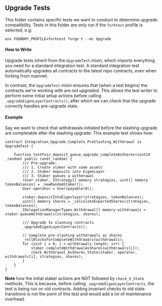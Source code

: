 ## Upgrade Tests

This folder contains specific tests we want to conduct to determine upgrade compatibility. Tests in this folder are only run if the `forktest` profile is selected, e.g:

`env FOUNDRY_PROFILE=forktest forge t --mc Upgrade`

#### How to Write

Upgrade tests inherit from the `UpgradeTest` mixin, which imports everything you need for a standard integration test. A standard integration test automatically upgrades all contracts to the latest repo contracts, even when forking from mainnet.

In contrast, the `UpgradeTest` mixin ensures that (when a test begins) the contracts we're working with are _not upgraded_. This allows the test writer to perform some initial setup actions before calling `_upgradeEigenLayerContracts()`, after which we can check that the upgrade correctly handles pre-upgrade state.

#### Example

Say we want to check that withdrawals initiated before the slashing upgrade are completable after the slashing upgrade. This example test shows how:

```solidity
contract Integration_Upgrade_Complete_PreSlashing_Withdrawal is UpgradeTest {
    
    function testFuzz_deposit_queue_upgrade_completeAsShares(uint24 _random) public rand(_random) {
        /// Pre-upgrade:
        /// 1. Create staker with some assets
        /// 2. Staker deposits into EigenLayer
        /// 3. Staker queues a withdrawal
        (User staker, IStrategy[] memory strategies, uint[] memory tokenBalances) = _newRandomStaker();
        User operator = User(payable(0));

        staker.depositIntoEigenlayer(strategies, tokenBalances);
        uint[] memory shares = _calculateExpectedShares(strategies, tokenBalances);
        IDelegationManagerTypes.Withdrawal[] memory withdrawals = staker.queueWithdrawals(strategies, shares);

        /// Upgrade to slashing contracts
        _upgradeEigenLayerContracts();

        // Complete pre-slashing withdrawals as shares
        _rollBlocksForCompleteWithdrawals(withdrawals);
        for (uint i = 0; i < withdrawals.length; i++) {
            staker.completeWithdrawalAsShares(withdrawals[i]);
            check_Withdrawal_AsShares_State(staker, operator, withdrawals[i], strategies, shares);
        }
    }
}
```

**Note** how the initial staker actions are NOT followed by `check_X_State` methods. This is because, before calling `_upgradeEigenLayerContracts`, the test is being run on old contracts. Adding invariant checks to old state transitions is not the point of this test and would add a lot of maintenance overhead.